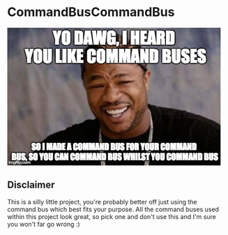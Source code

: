CommandBusCommandBus
=====================

!["Yo dawg, I heard you like command buses, so I put a command bus in your command bus, so you can command bus whilst you command bus"](yodawg.jpg)

Disclaimer
----------

This is a silly little project, you're probably better off just using the command bus which best fits your purpose. All the
command buses used within this project look great, so pick one and don't use this and I'm sure you won't far go wrong :)

